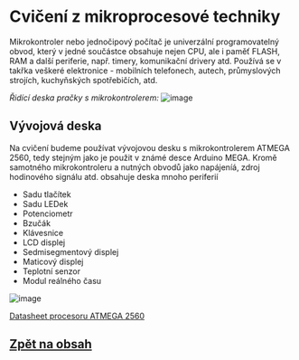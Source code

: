 # Cvičení z mikroprocesové techniky

Mikrokontroler nebo jednočipový počítač je univerzální programovatelný obvod, který v jedné součástce obsahuje nejen CPU, ale i paměť FLASH, RAM a další periferie, např. timery, komunikační drivery atd. 
Používá se v takřka veškeré elektronice - mobilních telefonech, autech, průmyslových strojích, kuchyňských spotřebičích, atd.

*Řidící deska pračky s mikrokontrolerem:*
![image](https://github.com/user-attachments/assets/4ddd435f-bf11-4394-ab2c-6a4da0eba87a)



## Vývojová deska
Na cvičení budeme používat vývojovou desku s mikrokontrolerem ATMEGA 2560, tedy stejným jako je použit v známé desce Arduino MEGA. 
Kromě samotného mikrokontroleru a nutných obvodů jako napájeníá, zdroj hodinového signálu atd. obsahuje deska mnoho periferií
- Sadu tlačítek
- Sadu LEDek
- Potenciometr
- Bzučák
- Klávesnice
- LCD displej 
- Sedmisegmentový displej
- Maticový displej
- Teplotní senzor
- Modul reálného času

![image](https://github.com/user-attachments/assets/de16f7ad-a684-4414-b524-4fa95ec349ab)

[Datasheet procesoru ATMEGA 2560](README.md)

## [Zpět na obsah](files/Atmel-AVR-2560_datasheet.pdf.md)
